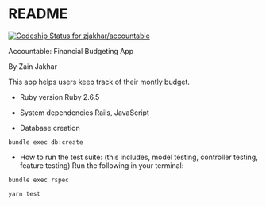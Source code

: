 # README
[![Codeship Status for zjakhar/accountable](https://app.codeship.com/projects/aab01060-2e52-0138-c007-6693da41f57b/status?branch=master)](https://app.codeship.com/projects/384823)

Accountable: Financial Budgeting App

By Zain Jakhar

This app helps users keep track of their montly budget.

* Ruby version
Ruby 2.6.5    

* System dependencies
  Rails, JavaScript

* Database creation
```
bundle exec db:create
```
* How to run the test suite: (this includes, model testing, controller testing, feature testing)
Run the following in your terminal:
```
bundle exec rspec
```
```
yarn test
```

